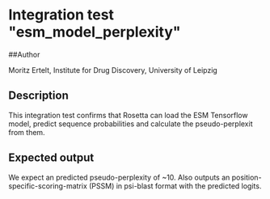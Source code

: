 # Integration test "esm\_model\_perplexity"

##Author

Moritz Ertelt, Institute for Drug Discovery, University of Leipzig

## Description

This integration test confirms that Rosetta can load the ESM Tensorflow model, predict sequence probabilities and calculate the pseudo-perplexit from them. 

## Expected output

We expect an predicted pseudo-perplexity of ~10. Also outputs an position-specific-scoring-matrix (PSSM) in psi-blast format with the predicted logits.
